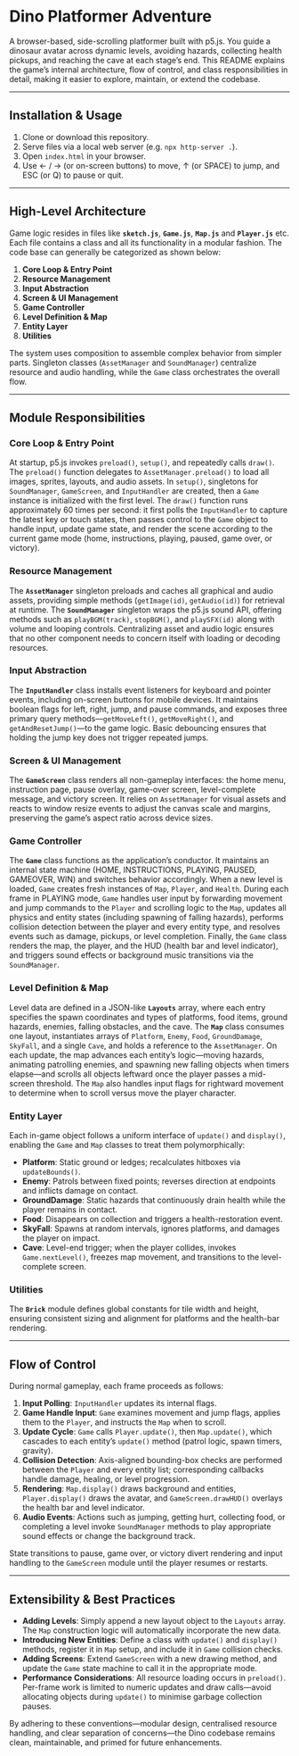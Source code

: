 # Dino Platformer Adventure
 
A browser-based, side-scrolling platformer built with p5.js. You guide a dinosaur avatar across dynamic levels, avoiding hazards, collecting health pickups, and reaching the cave at each stage’s end. This README explains the game’s internal architecture, flow of control, and class responsibilities in detail, making it easier to explore, maintain, or extend the codebase.
 
---
 
## Installation & Usage
 
1. Clone or download this repository.  
2. Serve files via a local web server (e.g. `npx http-server .`).  
3. Open `index.html` in your browser.  
4. Use ← / → (or on-screen buttons) to move, ↑ (or SPACE) to jump, and ESC (or Q) to pause or quit.
 
---
 
## High-Level Architecture
 
Game logic resides in files like **`sketch.js`**, **`Game.js`**, **`Map.js`** and **`Player.js`** etc. Each file contains a class and all its functionality in a modular fashion. The code base can generally be categorized as shown below:
 
1. **Core Loop & Entry Point**  
2. **Resource Management**  
3. **Input Abstraction**  
4. **Screen & UI Management**  
5. **Game Controller**  
6. **Level Definition & Map**  
7. **Entity Layer**  
8. **Utilities**  
 
The system uses composition to assemble complex behavior from simpler parts. Singleton classes (`AssetManager` and `SoundManager`) centralize resource and audio handling, while the `Game` class orchestrates the overall flow.
 
---
 
## Module Responsibilities
 
### Core Loop & Entry Point
 
At startup, p5.js invokes `preload()`, `setup()`, and repeatedly calls `draw()`. The `preload()` function delegates to `AssetManager.preload()` to load all images, sprites, layouts, and audio assets. In `setup()`, singletons for `SoundManager`, `GameScreen`, and `InputHandler` are created, then a `Game` instance is initialized with the first level. The `draw()` function runs approximately 60 times per second: it first polls the `InputHandler` to capture the latest key or touch states, then passes control to the `Game` object to handle input, update game state, and render the scene according to the current game mode (home, instructions, playing, paused, game over, or victory).
 
### Resource Management
 
The **`AssetManager`** singleton preloads and caches all graphical and audio assets, providing simple methods (`getImage(id)`, `getAudio(id)`) for retrieval at runtime. The **`SoundManager`** singleton wraps the p5.js sound API, offering methods such as `playBGM(track)`, `stopBGM()`, and `playSFX(id)` along with volume and looping controls. Centralizing asset and audio logic ensures that no other component needs to concern itself with loading or decoding resources.
 
### Input Abstraction
 
The **`InputHandler`** class installs event listeners for keyboard and pointer events, including on-screen buttons for mobile devices. It maintains boolean flags for left, right, jump, and pause commands, and exposes three primary query methods—`getMoveLeft()`, `getMoveRight()`, and `getAndResetJump()`—to the game logic. Basic debouncing ensures that holding the jump key does not trigger repeated jumps.
 
### Screen & UI Management
 
The **`GameScreen`** class renders all non-gameplay interfaces: the home menu, instruction page, pause overlay, game-over screen, level-complete message, and victory screen. It relies on `AssetManager` for visual assets and reacts to window resize events to adjust the canvas scale and margins, preserving the game’s aspect ratio across device sizes.
 
### Game Controller
 
The **`Game`** class functions as the application’s conductor. It maintains an internal state machine (HOME, INSTRUCTIONS, PLAYING, PAUSED, GAMEOVER, WIN) and switches behavior accordingly. When a new level is loaded, `Game` creates fresh instances of `Map`, `Player`, and `Health`. During each frame in PLAYING mode, `Game` handles user input by forwarding movement and jump commands to the `Player` and scrolling logic to the `Map`, updates all physics and entity states (including spawning of falling hazards), performs collision detection between the player and every entity type, and resolves events such as damage, pickups, or level completion. Finally, the `Game` class renders the map, the player, and the HUD (health bar and level indicator), and triggers sound effects or background music transitions via the `SoundManager`.
 
### Level Definition & Map
 
Level data are defined in a JSON-like **`Layouts`** array, where each entry specifies the spawn coordinates and types of platforms, food items, ground hazards, enemies, falling obstacles, and the cave. The **`Map`** class consumes one layout, instantiates arrays of `Platform`, `Enemy`, `Food`, `GroundDamage`, `SkyFall`, and a single `Cave`, and holds a reference to the `AssetManager`. On each update, the map advances each entity’s logic—moving hazards, animating patrolling enemies, and spawning new falling objects when timers elapse—and scrolls all objects leftward once the player passes a mid-screen threshold. The `Map` also handles input flags for rightward movement to determine when to scroll versus move the player character.
 
### Entity Layer
 
Each in-game object follows a uniform interface of `update()` and `display()`, enabling the `Game` and `Map` classes to treat them polymorphically:
 
- **Platform**: Static ground or ledges; recalculates hitboxes via `updateBounds()`.  
- **Enemy**: Patrols between fixed points; reverses direction at endpoints and inflicts damage on contact.  
- **GroundDamage**: Static hazards that continuously drain health while the player remains in contact.  
- **Food**: Disappears on collection and triggers a health-restoration event.  
- **SkyFall**: Spawns at random intervals, ignores platforms, and damages the player on impact.  
- **Cave**: Level-end trigger; when the player collides, invokes `Game.nextLevel()`, freezes map movement, and transitions to the level-complete screen.
 
### Utilities
 
The **`Brick`** module defines global constants for tile width and height, ensuring consistent sizing and alignment for platforms and the health-bar rendering.
 
---
 
## Flow of Control
 
During normal gameplay, each frame proceeds as follows:
 
1. **Input Polling**: `InputHandler` updates its internal flags.  
2. **Game Handle Input**: `Game` examines movement and jump flags, applies them to the `Player`, and instructs the `Map` when to scroll.  
3. **Update Cycle**: `Game` calls `Player.update()`, then `Map.update()`, which cascades to each entity’s `update()` method (patrol logic, spawn timers, gravity).  
4. **Collision Detection**: Axis-aligned bounding-box checks are performed between the `Player` and every entity list; corresponding callbacks handle damage, healing, or level progression.  
5. **Rendering**: `Map.display()` draws background and entities, `Player.display()` draws the avatar, and `GameScreen.drawHUD()` overlays the health bar and level indicator.  
6. **Audio Events**: Actions such as jumping, getting hurt, collecting food, or completing a level invoke `SoundManager` methods to play appropriate sound effects or change the background track.
 
State transitions to pause, game over, or victory divert rendering and input handling to the `GameScreen` module until the player resumes or restarts.
 
---
 
## Extensibility & Best Practices
 
- **Adding Levels**: Simply append a new layout object to the `Layouts` array. The `Map` construction logic will automatically incorporate the new data.  
- **Introducing New Entities**: Define a class with `update()` and `display()` methods, register it in `Map` setup, and include it in `Game` collision checks.  
- **Adding Screens**: Extend `GameScreen` with a new drawing method, and update the `Game` state machine to call it in the appropriate mode.  
- **Performance Considerations**: All resource loading occurs in `preload()`. Per-frame work is limited to numeric updates and draw calls—avoid allocating objects during `update()` to minimise garbage collection pauses.
 
By adhering to these conventions—modular design, centralised resource handling, and clear separation of concerns—the Dino codebase remains clean, maintainable, and primed for future enhancements.